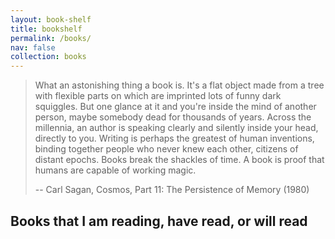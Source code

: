 ```yaml
---
layout: book-shelf
title: bookshelf
permalink: /books/
nav: false
collection: books
---
```


> What an astonishing thing a book is. It's a flat object made from a tree with
> flexible parts on which are imprinted lots of funny dark squiggles. But one
> glance at it and you're inside the mind of another person, maybe somebody dead
> for thousands of years. Across the millennia, an author is speaking clearly
> and silently inside your head, directly to you. Writing is perhaps the
> greatest of human inventions, binding together people who never knew each
> other, citizens of distant epochs. Books break the shackles of time. A book is
> proof that humans are capable of working magic.
>
> -- Carl Sagan, Cosmos, Part 11: The Persistence of Memory (1980)

## Books that I am reading, have read, or will read
